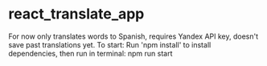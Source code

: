 # react_translate_app
For now only translates words to Spanish, requires Yandex API key, doesn't save past translations yet. To start: 
Run 'npm install' to install dependencies, then run in terminal: npm run start
